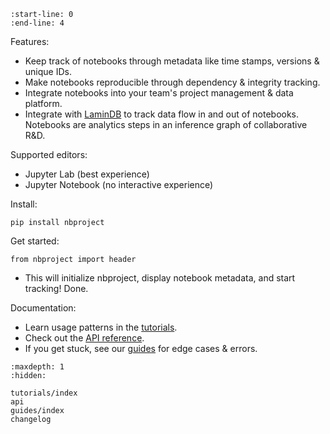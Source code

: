 ```{include} ../README.md
:start-line: 0
:end-line: 4
```

Features:

- Keep track of notebooks through metadata like time stamps, versions & unique IDs.
- Make notebooks reproducible through dependency & integrity tracking.
- Integrate notebooks into your team's project management & data platform.
- Integrate with [LaminDB](https://lamin.ai/lamindb) to track data flow in and out of notebooks. Notebooks are analytics steps in an inference graph of collaborative R&D.

Supported editors:

- Jupyter Lab (best experience)
- Jupyter Notebook (no interactive experience)

Install:

```
pip install nbproject
```

Get started:

```
from nbproject import header
```

- This will initialize nbproject, display notebook metadata, and start tracking! Done.

Documentation:

- Learn usage patterns in the [tutorials](tutorials/index).
- Check out the [API reference](api).
- If you get stuck, see our [guides](guides/index) for edge cases & errors.

```{toctree}
:maxdepth: 1
:hidden:

tutorials/index
api
guides/index
changelog
```
